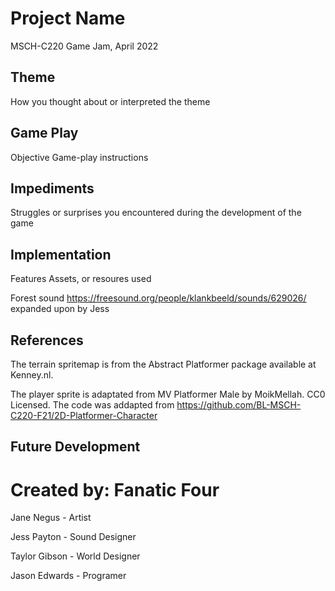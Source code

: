 # Project Name
MSCH-C220 Game Jam, April 2022

## Theme
How you thought about or interpreted the theme

## Game Play
Objective
Game-play instructions

## Impediments
Struggles or surprises you encountered during the development of the game

## Implementation
Features
Assets, or resoures used 

Forest sound https://freesound.org/people/klankbeeld/sounds/629026/ expanded upon by Jess

## References
The terrain spritemap is from the Abstract Platformer package available at Kenney.nl.

The player sprite is adaptated from MV Platformer Male by MoikMellah. CC0 Licensed. 
The code was addapted from https://github.com/BL-MSCH-C220-F21/2D-Platformer-Character 


## Future Development

# Created by: Fanatic Four
Jane Negus - Artist

Jess Payton - Sound Designer

Taylor Gibson - World Designer

Jason Edwards - Programer 
